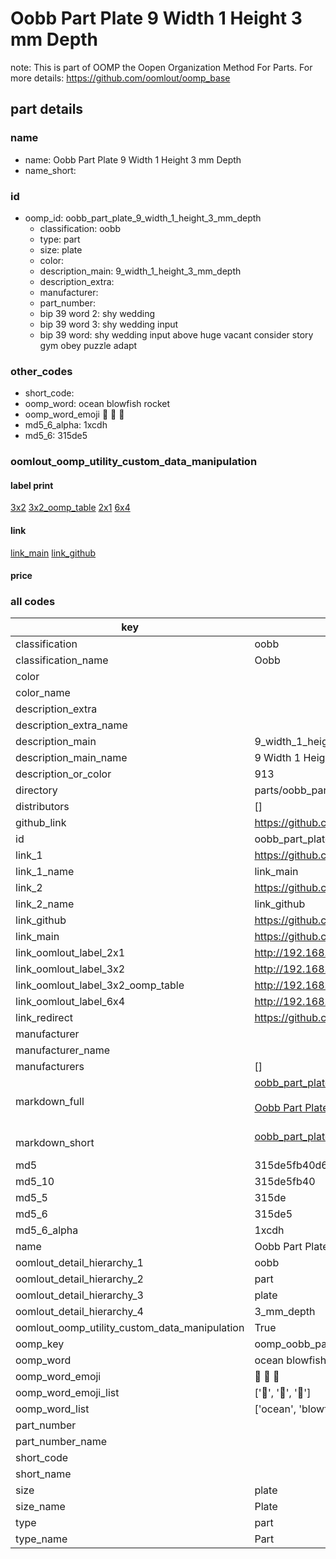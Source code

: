 # Oobb Part Plate 9 Width 1 Height 3 mm Depth  

note: This is part of OOMP the Oopen Organization Method For Parts. For more details: https://github.com/oomlout/oomp_base

##  part details
  







### name
* name: Oobb Part Plate 9 Width 1 Height 3 mm Depth
* name_short: 
### id
* oomp_id: oobb_part_plate_9_width_1_height_3_mm_depth
  * classification: oobb
  * type: part
  * size: plate
  * color: 
  * description_main: 9_width_1_height_3_mm_depth
  * description_extra: 
  * manufacturer: 
  * part_number: 
  * bip 39 word 2: shy wedding
  * bip 39 word 3: shy wedding input
  * bip 39 word: shy wedding input above huge vacant consider story gym obey puzzle adapt

### other_codes
* short_code: 
* oomp_word: ocean blowfish rocket
* oomp_word_emoji :ocean: :blowfish: :rocket:
* md5_6_alpha: 1xcdh
* md5_6: 315de5






### oomlout_oomp_utility_custom_data_manipulation
#### label print
[3x2](http://192.168.1.245:1112/?label=oomp%201xcdh)
[3x2_oomp_table](http://192.168.1.108:1112/?label=oomp%201xcdh)
[2x1](http://192.168.1.242:1112/?label=oomp%201xcdh)
[6x4](http://192.168.1.55:1112/?label=oomp%201xcdh)    

#### link

[link_main](https://github.com/oomlout/oomlout_oomp_version_1_messy/tree/main/parts/oobb_part_plate_9_width_1_height_3_mm_depth) [link_github](https://github.com/oomlout/oomlout_oomp_version_1_messy/tree/main/parts/oobb_part_plate_9_width_1_height_3_mm_depth)                             

#### price







### all codes 
| key | value |  
| --- | --- |  
| classification | oobb |  
| classification_name | Oobb |  
| color |  |  
| color_name |  |  
| description_extra |  |  
| description_extra_name |  |  
| description_main | 9_width_1_height_3_mm_depth |  
| description_main_name | 9 Width 1 Height 3 mm Depth |  
| description_or_color | 913 |  
| directory | parts/oobb_part_plate_9_width_1_height_3_mm_depth |  
| distributors | [] |  
| github_link | https://github.com/oomlout/oomlout_oomp_part_src/tree/main/parts/oobb_part_plate_9_width_1_height_3_mm_depth |  
| id | oobb_part_plate_9_width_1_height_3_mm_depth |  
| link_1 | https://github.com/oomlout/oomlout_oomp_version_1_messy/tree/main/parts/oobb_part_plate_9_width_1_height_3_mm_depth |  
| link_1_name | link_main |  
| link_2 | https://github.com/oomlout/oomlout_oomp_version_1_messy/tree/main/parts/oobb_part_plate_9_width_1_height_3_mm_depth |  
| link_2_name | link_github |  
| link_github | https://github.com/oomlout/oomlout_oomp_version_1_messy/tree/main/parts/oobb_part_plate_9_width_1_height_3_mm_depth |  
| link_main | https://github.com/oomlout/oomlout_oomp_version_1_messy/tree/main/parts/oobb_part_plate_9_width_1_height_3_mm_depth |  
| link_oomlout_label_2x1 | http://192.168.1.242:1112/?label=oomp%201xcdh |  
| link_oomlout_label_3x2 | http://192.168.1.245:1112/?label=oomp%201xcdh |  
| link_oomlout_label_3x2_oomp_table | http://192.168.1.108:1112/?label=oomp%201xcdh |  
| link_oomlout_label_6x4 | http://192.168.1.55:1112/?label=oomp%201xcdh |  
| link_redirect | https://github.com/oomlout/oomlout_oomp_version_1_messy/tree/main/parts/oobb_part_plate_9_width_1_height_3_mm_depth |  
| manufacturer |  |  
| manufacturer_name |  |  
| manufacturers | [] |  
| markdown_full | [oobb_part_plate_9_width_1_height_3_mm_depth](none)<br>[](none)<br>[Oobb Part Plate 9 Width 1 Height 3 Mm Depth](none)<br><br> |  
| markdown_short | [oobb_part_plate_9_width_1_height_3_mm_depth](none)<br><br> |  
| md5 | 315de5fb40d685ebc1b75008e97e3e3c |  
| md5_10 | 315de5fb40 |  
| md5_5 | 315de |  
| md5_6 | 315de5 |  
| md5_6_alpha | 1xcdh |  
| name | Oobb Part Plate 9 Width 1 Height 3 mm Depth |  
| oomlout_detail_hierarchy_1 | oobb |  
| oomlout_detail_hierarchy_2 | part |  
| oomlout_detail_hierarchy_3 | plate |  
| oomlout_detail_hierarchy_4 | 3_mm_depth |  
| oomlout_oomp_utility_custom_data_manipulation | True |  
| oomp_key | oomp_oobb_part_plate_9_width_1_height_3_mm_depth |  
| oomp_word | ocean blowfish rocket |  
| oomp_word_emoji | :ocean: :blowfish: :rocket: |  
| oomp_word_emoji_list | [':ocean:', ':blowfish:', ':rocket:'] |  
| oomp_word_list | ['ocean', 'blowfish', 'rocket'] |  
| part_number |  |  
| part_number_name |  |  
| short_code |  |  
| short_name |  |  
| size | plate |  
| size_name | Plate |  
| type | part |  
| type_name | Part |  
